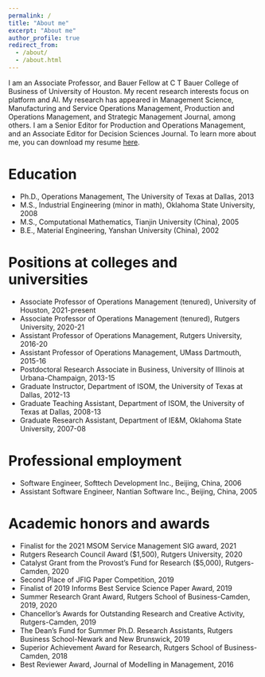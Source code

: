 ```yaml
---
permalink: /
title: "About me"
excerpt: "About me"
author_profile: true
redirect_from: 
  - /about/
  - /about.html
---
```


I am an Associate Professor, and Bauer Fellow at C T Bauer College of Business of University of Houston. My recent research interests focus on platform and Al. My research has appeared in Management Science, Manufacturing and Service Operations Management, Production and Operations Management, and Strategic Management Journal, among others. I am a Senior Editor for Production and Operations Management, and an Associate Editor for Decision Sciences Journal. To learn more about me, you can download my resume [here](http://dxwong.github.io/files/meng.pdf).

Education
=====

* Ph.D., Operations Management, The University of Texas at Dallas, 2013
* M.S., Industrial Engineering (minor in math), Oklahoma State University, 2008
* M.S., Computational Mathematics, Tianjin University (China), 2005
* B.E., Material Engineering, Yanshan University (China), 2002

Positions at colleges and universities
======
* Associate Professor of Operations Management (tenured), University of Houston, 2021-present
* Associate Professor of Operations Management (tenured), Rutgers University, 2020-21
* Assistant Professor of Operations Management, Rutgers University, 2016-20
* Assistant Professor of Operations Management, UMass Dartmouth, 2015-16
* Postdoctoral Research Associate in Business, University of Illinois at Urbana-Champaign, 2013-15
* Graduate Instructor, Department of ISOM, the University of Texas at Dallas, 2012-13
* Graduate Teaching Assistant, Department of ISOM, the University of Texas at Dallas, 2008-13
* Graduate Research Assistant, Department of IE&M, Oklahoma State University, 2007-08

Professional employment
======
* Software Engineer, Softtech Development Inc., Beijing, China, 2006  
* Assistant Software Engineer, Nantian Software Inc., Beijing, China, 2005

Academic honors and awards
=====
* Finalist for the 2021 MSOM Service Management SIG award, 2021
* Rutgers Research Council Award ($1,500), Rutgers University, 2020
* Catalyst Grant from the Provost’s Fund for Research ($5,000), Rutgers-Camden, 2020
* Second Place of JFIG Paper Competition, 2019
* Finalist of 2019 Informs Best Service Science Paper Award, 2019
* Summer Research Grant Award, Rutgers School of Business-Camden, 2019, 2020
* Chancellor’s Awards for Outstanding Research and Creative Activity, Rutgers-Camden, 2019
* The Dean’s Fund for Summer Ph.D. Research Assistants, Rutgers Business School-Newark and New Brunswick, 2019
* Superior Achievement Award for Research, Rutgers School of Business-Camden, 2018
* Best Reviewer Award, Journal of Modelling in Management, 2016 
